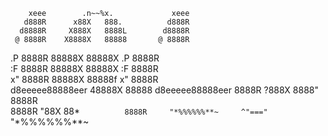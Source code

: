                                                 
        xeee        .n~~%x.             xeee    
       d888R      x88X   888.          d888R    
      d8888R     X888X   8888L        d8888R    
     @ 8888R    X8888X   88888       @ 8888R    
   .P  8888R    88888X   88888X    .P  8888R    
  :F   8888R    88888X   88888X   :F   8888R    
 x"    8888R    88888X   88888f  x"    8888R    
d8eeeee88888eer 48888X   88888  d8eeeee88888eer 
       8888R     ?888X   8888"         8888R    
       8888R      "88X   88*`          8888R    
    "*%%%%%%**~     ^"==="`         "*%%%%%%**~ 
                                                
                                                


<!--
**abetobing/abetobing** is a ✨ _special_ ✨ repository because its `README.md` (this file) appears on your GitHub profile.

Here are some ideas to get you started:

- 🔭 I’m currently working on ...
- 🌱 I’m currently learning ...
- 👯 I’m looking to collaborate on ...
- 🤔 I’m looking for help with ...
- 💬 Ask me about ...
- 📫 How to reach me: ...
- 😄 Pronouns: ...
- ⚡ Fun fact: ...
-->
